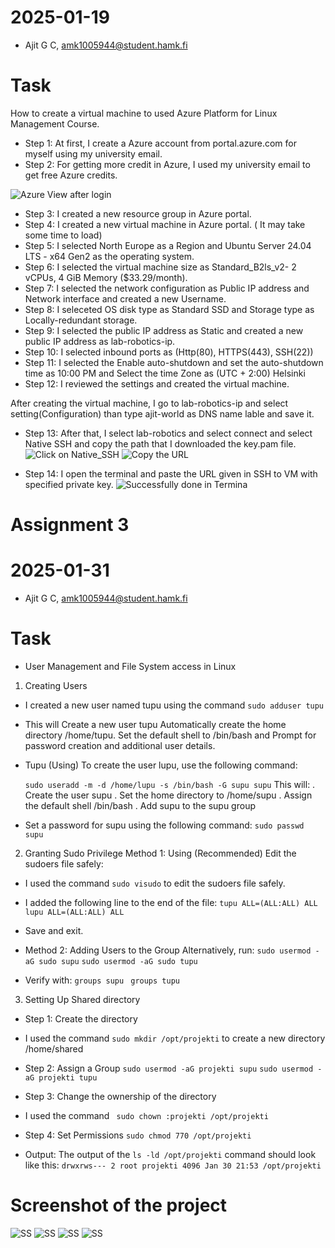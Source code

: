 # 2025-01-19
- Ajit G C, amk1005944@student.hamk.fi

# Task
How to create a virtual machine to used Azure Platform for Linux Management Course.

- Step 1: At first, I create a Azure account from portal.azure.com for myself using my university email. 
- Step 2: For getting more credit in Azure, I used my university email to get free Azure credits.

![Azure View after login ](image/available%20credit.png)

- Step 3: I created a new resource group in Azure portal.
- Step 4: I created a new virtual machine in Azure portal. ( It may take some time to load)
- Step 5: I selected North Europe as a Region and Ubuntu Server 24.04 LTS - x64 Gen2 as the operating system. 
- Step 6: I selected the virtual machine size as Standard_B2ls_v2- 2 vCPUs, 4 GiB Memory ($33.29/month).
- Step 7: I selected the network configuration as Public IP address and Network interface and created a new Username.
- Step 8: I seleceted OS disk type as Standard SSD and Storage type as Locally-redundant storage.
- Step 9: I selected the public IP address as Static and created a new public IP address as lab-robotics-ip.
- Step 10: I selected inbound ports as (Http(80), HTTPS(443), SSH(22))
- Step 11: I selected the Enable auto-shutdown and set the auto-shutdown time as 10:00 PM and Select the time Zone as (UTC + 2:00) Helsinki
- Step 12: I reviewed the settings and created the virtual machine.

After creating the virtual machine, I go to lab-robotics-ip and select setting(Configuration) than type ajit-world as DNS name lable and save it.

- Step 13: After that, I select lab-robotics and select connect and select Native SSH and copy the path that I downloaded the key.pam file.
![Click on Native_SSH](image/Native_ssh.jpg)
![Copy the URL](image/path_copy.jpg)

- Step 14: I open the terminal and paste the URL given in SSH to VM with specified private key.
![Successfully done in Termina ](image/terminal.jpg)





# Assignment 3

# 2025-01-31
- Ajit G C, amk1005944@student.hamk.fi



# Task 
- User Management and File System access in Linux

1. Creating Users
- I created a new user named tupu using the command `sudo adduser tupu`
- This will Create a new user tupu Automatically create the home directory /home/tupu. Set the default shell to /bin/bash and Prompt for password creation and additional user details.

- Tupu (Using) To create the user lupu, use the following command:

    `sudo useradd -m -d /home/lupu -s /bin/bash -G supu supu`
This will:
. Create the user supu
. Set the home directory to /home/supu
. Assign the default shell /bin/bash
. Add supu to the supu group
- Set a password for supu using the following command:
`sudo passwd supu`

2. Granting Sudo Privilege Method 1: Using (Recommended) Edit the sudoers file safely:

- I used the command `sudo visudo` to edit the sudoers file safely.
- I added the following line to the end of the file:
`tupu ALL=(ALL:ALL) ALL`
`lupu ALL=(ALL:ALL) ALL `

- Save and exit.

- Method 2: Adding Users to the Group Alternatively, run:
`sudo usermod -aG sudo supu`
`sudo usermod -aG sudo tupu`

- Verify with:
    `groups supu`
   ` groups tupu`

3. Setting Up Shared directory 
- Step 1: Create the directory

- I used the command `sudo mkdir /opt/projekti` to create a new directory /home/shared
- Step 2: Assign a Group
`sudo usermod -aG projekti supu` 
`sudo usermod -aG projekti tupu` 

- Step 3: Change the ownership of the directory

- I used the command ` sudo chown :projekti /opt/projekti`
- Step 4: Set Permissions
`sudo chmod 770 /opt/projekti`

- Output: 
The output of the `ls -ld /opt/projekti` command should look like this:
`drwxrws--- 2 root projekti 4096 Jan 30 21:53 /opt/projekti `


# Screenshot of the project
![SS](image/1.png)
![SS](image/2.png)
![SS](image/3.png)
![SS](image/4.png)
